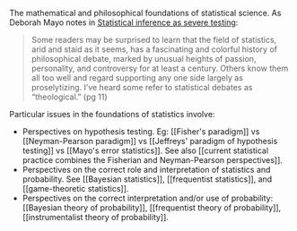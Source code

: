 
The mathematical and philosophical foundations of statistical science. As Deborah Mayo notes in [Statistical inference as severe testing](https://www.cambridge.org/core/books/statistical-inference-as-severe-testing/D9DF409EF568090F3F60407FF2B973B2): 

> Some readers may be surprised to learn that the field of statistics, arid and staid as it seems, has a fascinating and colorful history of philosophical debate, marked by unusual heights of passion, personality, and controversy for at least a century. Others know them all too well and regard supporting any one side largely as proselytizing. I’ve heard some refer to statistical debates as “theological.” (pg 11)

Particular issues in the foundations of statistics involve:  

- Perspectives on hypothesis testing. Eg: [[Fisher's paradigm]] vs [[Neyman-Pearson paradigm]] vs [[Jeffreys' paradigm of hypothesis testing]] vs [[Mayo's error statistics]]. See also [[current statistical practice combines the Fisherian and Neyman-Pearson perspectives]]. 
- Perspectives on the correct role and interpretation of statistics and probability. See [[Bayesian statistics]], [[frequentist statistics]], and [[game-theoretic statistics]]. 
- Perspectives on the correct interpretation and/or use of probability:  [[Bayesian theory of probability]], [[frequentist theory of probability]], [[instrumentalist theory of probability]]. 
